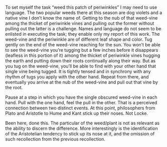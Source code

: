 To set myself the task “weed this patch of periwinkles” I may need to use language.  The two popular weeds there at this season are dog violets and a native vine I don’t know the name of. Getting to the nub of that weed-vine among the thicket of periwinkle vines and pulling out the former without pulling out the latter is a challenge. Names and language do not seem to be enlisted in executing the task; they enable only my report of this work. The weed-vine and the periwinkle are of different leaf shape and color. Tug gently on the end of the weed-vine reaching for the sun. You won’t be able to see the weed-vine you’re tugging but a few inches before it disappears (leafless in this portion of it) among the thicket of periwinkle vines hugging the earth and putting down their roots continually along their way. But as you tug on the weed-vine, you’ll be able to find with your other hand that single vine being tugged. It is tightly tensed and in synchrony with any rhythm of tugs you apply with the other hand. Repeat from there, and eventually you arrive at the nub of the weed-vine and pull out that vine by the root.

Pause at a step in which you have the single obscured weed-vine in each hand. Pull with the one hand, feel the pull in the other. That is a perceived connection between two distinct events. At this point, philosophers from Plato and Aristotle to Hume and Kant stick up their noses. Not Locke.

Been here, done this. The particular of the weed/plant is not as relevant as the ability to discern the difference. More interestingly is the identification of the Aristotelian tendency to stick up its nose at it, and the omission of such recollection from the previous recollection.
